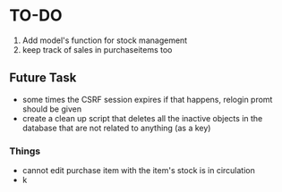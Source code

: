 # TO-DO
1. Add model's function for stock management 
2. keep track of sales in purchaseitems too


## Future Task 
- some times the CSRF session expires if that happens, relogin promt should be given 
- create a clean up script that deletes all the inactive objects in the database that are not related to anything (as a key)

### Things 
- cannot edit purchase item with the item's stock is in circulation
- k
